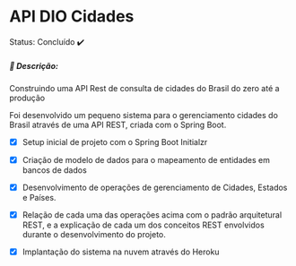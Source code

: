# API DIO Cidades 

Status: Concluído :heavy_check_mark:

##### :memo: Descrição:
Construindo uma API Rest de consulta de cidades do Brasil do zero até a produção

Foi desenvolvido um pequeno sistema para o gerenciamento cidades do Brasil através de uma API REST, criada com o Spring Boot.

- [x] Setup inicial de projeto com o Spring Boot Initialzr

- [x] Criação de modelo de dados para o mapeamento de entidades em bancos de dados

- [x] Desenvolvimento de operações de gerenciamento de Cidades, Estados e Países.

- [x] Relação de cada uma das operações acima com o padrão arquitetural REST, e a explicação de cada um dos conceitos REST envolvidos durante o desenvolvimento do projeto.

- [x] Implantação do sistema na nuvem através do Heroku
